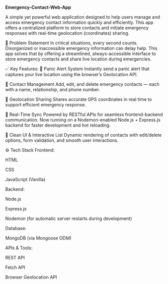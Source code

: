 **Emergency-Contact-Web-App**

A simple yet powerful web application designed to help users manage and access emergency contact information quickly and efficiently. This app offers a centralized platform to store contacts and initiate emergency responses with real-time geolocation (coordinates) sharing.

🚨 Problem Statement
In critical situations, every second counts. Disorganized or inaccessible emergency information can delay help. This app solves that by offering a streamlined, always-accessible interface to store emergency contacts and share live location during emergencies.

✅ Key Features:
📍 Panic Alert System
Instantly send a panic alert that captures your live location using the browser’s Geolocation API.

👥 Contact Management
Add, edit, and delete emergency contacts — each with a name, relationship, and phone number.

🧭 Geolocation Sharing
Shares accurate GPS coordinates in real time to support efficient emergency response.

🔄 Real-Time Sync
Powered by RESTful APIs for seamless frontend-backend communication. Now running on a Nodemon-enabled Node.js + Express.js backend for faster development and hot reloading.

🧱 Clean UI & Interactive List
Dynamic rendering of contacts with edit/delete options, form validation, and smooth user interactions.

⚙️ Tech Stack
Frontend:

HTML

CSS

JavaScript (Vanilla)

Backend:

Node.js

Express.js

Nodemon (for automatic server restarts during development)

Database:

MongoDB (via Mongoose ODM)

APIs & Tools:

REST API

Fetch API

Browser Geolocation API

